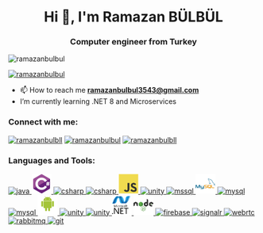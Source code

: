 <h1 align="center">Hi 👋, I'm Ramazan BÜLBÜL</h1>
<h3 align="center">Computer engineer from Turkey</h3>

<p align="left"> <img src="https://komarev.com/ghpvc/?username=ramazanbulbul&label=Profile%20views&color=0e75b6&style=flat" alt="ramazanbulbul" /> </p>
<p align="left"> <a href="https://twitter.com/ramazanbulbll" target="_blank"><img src="https://img.shields.io/twitter/follow/ramazanbulbll?logo=twitter&style=for-the-badge" alt="ramazanbulbul" /></a> </p>


- 📫 How to reach me **ramazanbulbul3543@gmail.com**
-  I’m currently learning  .NET 8 and Microservices

<h3 align="left">Connect with me:</h3>
<p align="left">
<a href="https://twitter.com/ramazanbulbll" target="_blank"><img align="center" src="https://cdn.jsdelivr.net/npm/simple-icons@3.0.1/icons/twitter.svg" alt="ramazanbulbll" height="30" width="40" /></a>
<a href="https://linkedin.com/in/ramazanbulbul" target="_blank"><img align="center" src="https://cdn.jsdelivr.net/npm/simple-icons@3.0.1/icons/linkedin.svg" alt="ramazanbulbul" height="30" width="40" /></a>
<a href="https://instagram.com/ramazanbulbll" target="_blank"><img align="center" src="https://cdn.jsdelivr.net/npm/simple-icons@3.0.1/icons/instagram.svg" alt="ramazanbulbll" height="30" width="40" /></a>
</p>

<h3 align="left">Languages and Tools:</h3>
<p align="left"> 
  <a href="https://www.java.com/ target="_blank"> <img src="https://cdn4.iconfinder.com/data/icons/logos-and-brands/512/181_Java_logo_logos-512.png" alt="java" width="40" height="40"/> </a> 
  <a href="https://www.w3schools.com/cs/" target="_blank"> <img src="https://raw.githubusercontent.com/devicons/devicon/master/icons/csharp/csharp-original.svg" alt="csharp" width="40" height="40"/> </a> 
  <a href="https://www.python.org/" target="_blank"> <img src="https://upload.wikimedia.org/wikipedia/commons/thumb/c/c3/Python-logo-notext.svg/1869px-Python-logo-notext.svg.png" alt="csharp" width="40" height="40"/> </a> 
  <a href="https://www.php.net/" target="_blank"> <img src="https://icons-for-free.com/iconfiles/png/512/php+plain-1324760555060951567.png" alt="csharp" width="40" height="40"/> </a> 
  <a href="https://developer.mozilla.org/en-US/docs/Web/JavaScript" target="_blank"> <img src="https://raw.githubusercontent.com/devicons/devicon/master/icons/javascript/javascript-original.svg" alt="javascript" width="40" height="40"/> </a> 
  <a href="https://www.oracle.com/database/" target="_blank"> <img src="https://www.oracle.com/a/ocom/img/pl-sql.svg" alt="unity" width="40" height="40"/> </a> 
  <a href="https://www.microsoft.com/sql-server" target="_blank"> <img src="https://www.svgrepo.com/show/303229/microsoft-sql-server-logo.svg" alt="mssql" width="40" height="40"/> </a> 
  <a href="https://www.mysql.com/" target="_blank"> <img src="https://raw.githubusercontent.com/devicons/devicon/master/icons/mysql/mysql-original-wordmark.svg" alt="mysql" width="40" height="40"/> </a> 
  <a href="https://www.postgresql.org/" target="_blank"> <img src="https://www.postgresql.org/media/img/about/press/elephant.png" alt="mysql" width="40" height="40"/> </a> 
  <a href="https://support.huaweicloud.com/intl/en-us/gaussdb/index.html" target="_blank"> <img src="https://miro.medium.com/v2/resize:fit:650/0*1OzUBLSUxBZ_cIO5.png" alt="mysql" width="40" height="40"/> </a> 
  <a href="https://developer.android.com" target="_blank"> <img src="https://raw.githubusercontent.com/devicons/devicon/master/icons/android/android-original-wordmark.svg" alt="android" width="40" height="40"/> </a> 
  <a href="https://spring.io/" target="_blank"> <img src="https://avatars.githubusercontent.com/u/317776?s=200&v=4" alt="unity" width="40" height="40"/> </a> 
  <a href="https://unity.com/" target="_blank"> <img src="https://www.vectorlogo.zone/logos/unity3d/unity3d-icon.svg" alt="unity" width="40" height="40"/> </a> 
  <a href="https://dotnet.microsoft.com/" target="_blank"> <img src="https://raw.githubusercontent.com/devicons/devicon/master/icons/dot-net/dot-net-original-wordmark.svg" alt="dotnet" width="40" height="40"/> </a> 
  <a href="https://nodejs.org" target="_blank"> <img src="https://raw.githubusercontent.com/devicons/devicon/master/icons/nodejs/nodejs-original-wordmark.svg" alt="nodejs" width="40" height="40"/> </a>
  <a href="https://firebase.google.com/" target="_blank"> <img src="https://www.vectorlogo.zone/logos/firebase/firebase-icon.svg" alt="firebase" width="40" height="40"/> </a>
  <a href="https://dotnet.microsoft.com/apps/aspnet/signalr/" target="_blank"> <img src="https://dotnet.microsoft.com/static/images/illustrations/swimlane-azure-signalr-logo.svg" alt="signalr" width="40" height="40"/> </a>
  <a href="https://webrtc.org/" target="_blank"> <img src="https://webrtc.github.io/webrtc-org/assets/images/webrtc-logo-vert-retro-255x305.png" alt="webrtc" width="40" height="40"/> </a>
  <a href="https://www.rabbitmq.com/" target="_blank"> <img src="https://store-images.s-microsoft.com/image/apps.53639.14392113910098879.68783c39-990f-4d51-8cdf-2af5517a7aad.562090c4-acfa-42bb-8d4b-b57693a7ef37?h=464" alt="rabbitmq" width="40" height="40"/> </a>
  <a href="https://git-scm.com/" target="_blank"> <img src="https://www.vectorlogo.zone/logos/git-scm/git-scm-icon.svg" alt="git" width="40" height="40"/> </a> 
</p>
